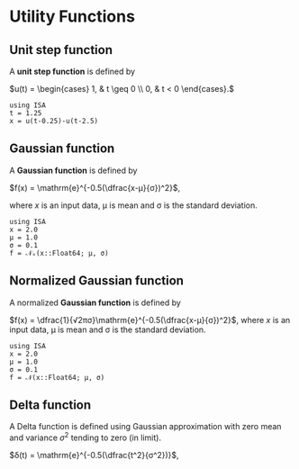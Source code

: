 # Utility Functions

## Unit step function

A **unit step function** is defined by

$u(t) = \begin{cases}
        1, &   t \geq 0 \\
        0, &   t < 0       
        \end{cases}.$

```@example
using ISA
t = 1.25
x = u(t-0.25)-u(t-2.5)
```

## Gaussian function

A **Gaussian function** is defined by

$f(x) = \mathrm{e}^{-0.5(\dfrac{x-μ}{σ})^2}$,

where $x$ is an input data, μ is mean and σ is the standard
deviation.

```@example
using ISA
x = 2.0
μ = 1.0
σ = 0.1
f = 𝒩ᵤ(x::Float64; μ, σ)
```

## Normalized Gaussian function

A normalized **Gaussian function** is defined by

$f(x) = \dfrac{1}{√2πσ}\mathrm{e}^{-0.5(\dfrac{x-μ}{σ})^2}$,
where $x$ is an input data, μ is mean and σ is the standard
deviation.

```@example
using ISA
x = 2.0
μ = 1.0
σ = 0.1
f = 𝒩(x::Float64; μ, σ)
```

## Delta function

A Delta function is defined using Gaussian approximation with
zero mean and variance $σ^2$ tending to zero (in limit).

$δ(t) = \mathrm{e}^{-0.5(\dfrac{t^2}{σ^2})}$,
